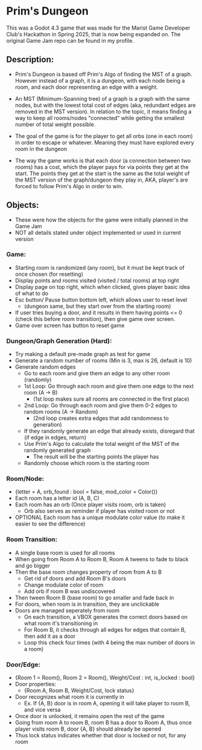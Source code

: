 # Prim's Dungeon
This was a Godot 4.3 game that was made for the Marist Game Developer Club's Hackathon in Spring 2025, that is now being expanded on. The original Game Jam repo can be found in my profile.

## Description: 
-	Prim's Dungeon is based off Prim's Algo of finding the MST of a graph. However instead of
	a graph, it is a dungeon, with each node being a room, and each door representing an edge with
	a weight. 
	
-	An MST (Minimum-Spanning tree) of a graph is a graph with the same nodes, but with the lowest
	total cost of edges (aka, redundant edges are removed in the MST version). In relation to the
	topic, it means finding a way to keep all rooms/nodes "connected" while getting the smallest
	number of total weight possible.
	
-	The goal of the game is for the player to get all orbs (one in each room) in order to escape
	or whatever. Meaning they must have explored every room in the dungeon
	
-	The way the game works is that each door (a connection between two rooms) has a cost, which
	the player pays for via points they get at the start. The points they get at the start is
	the same as the total weight of the MST version of the graph/dungeon they play in, AKA,
	player's are forced to follow Prim's Algo in order to win.


## Objects:
- These were how the objects for the game were initially planned in the Game Jam
- NOT all details stated under object implemented or used in current version

### Game:
- Starting room is randomized (any room), but it must be kept track of once chosen (for resetting)
- Display points and rooms visited (visited / total rooms) at top right
- Display page on top right, which when clicked, gives player basic idea of what to do
- Esc button/ Pause button bottom left, which allows user to reset level 
	- (dungeon same, but they start over from the starting room)
- If user tries buying a door, and it results 
in them having points <= 0 (check this before room transition),
then give game over screen.
- Game over screen has button to reset game 
		
### Dungeon/Graph Generation (Hard):
- Try making a default pre-made graph as test for game
- Generate a random number of rooms (Min is 3, max is 26, default is 10)
- Generate random edges
	- Go to each room and give them an edge to any other room (randomly)
	- 1st Loop: Go through each room and give them one edge to the next room (A -> B)
		- (1st loop makes sure all rooms are connected in the first place)
	- 2nd Loop: Go through each room and give them 0-2 edges to random rooms (A -> Random)
		- (2nd loop creates extra edges that add randomness to generation)
	- If they randomly generate an edge that already exists, disregard that (if edge in edges, return)
	- Use Prim's Algo to calculate the total weight of the MST of the randomly generated graph
		- The result will be the starting points the player has
	- Randomly choose which room is the starting room
			
### Room/Node: 
- {letter = A, orb_found : bool = false, mod_color = Color()}
- Each room has a letter id (A, B, C)
- Each room has an orb (Once player visits room, orb is taken)
	- Orb also serves as reminder if player has visited room or not
- OPTIONAL Each room has a unique modulate color value (to make it easier to see the difference)
	
### Room Transition:
- A single base room is used for all rooms
- When going from Room A to Room B, Room A tweens to fade to black and go bigger
- Then the base room changes property of room from A to B
	- Get rid of doors and add Room B's doors
	- Change modulate color of room
	- Add orb if room B was undiscovered
- Then tween Room B (base room) to go smaller and fade back in
- For doors, when room is in transition, they are unclickable
- Doors are managed seperately from room
	- On each transition, a VBOX generates the correct doors based on what room it's transitioning in
	- For Room B, it checks through all edges for edges that contain B, then add it as a door
	- Loop this check four times (with 4 being the max number of doors in a room)
		
### Door/Edge:
- {Room 1 = Room(), Room 2 = Room(), Weight/Cost : int, is_locked : bool}
- Door properties:
	- {Room A, Room B, Weight/Cost, lock status}
- Door recognizes what room it is currently in
	- Ex. If {A, B} door is in room A, opening it will take player to room B, and vice versa
- Once door is unlocked, it remains open the rest of the game
- Going from room A to room B, room B has a door to Room A, 
thus once player visits room B, door {A, B} should already be opened
- Thus lock status indicates whether that door is locked or not, for any room
		
